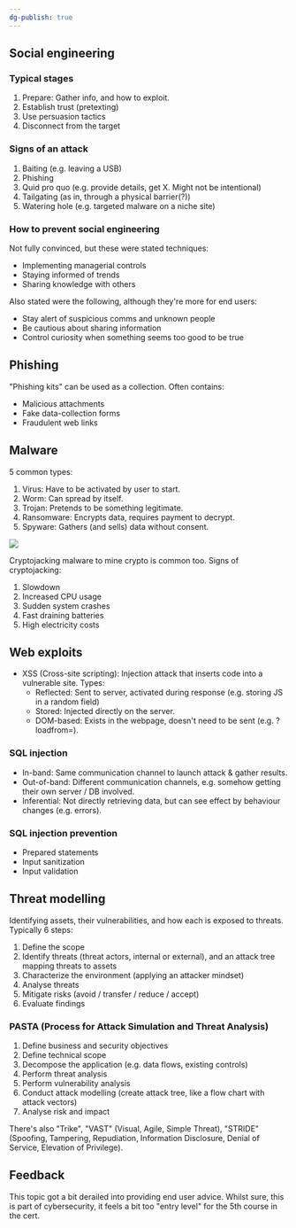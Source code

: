 ```yaml
---
dg-publish: true
---
```

## Social engineering

### Typical stages

1. Prepare: Gather info, and how to exploit.
2. Establish trust (pretexting)
3. Use persuasion tactics
4. Disconnect from the target

### Signs of an attack

1. Baiting (e.g. leaving a USB)
2. Phishing
3. Quid pro quo (e.g. provide details, get X. Might not be intentional)
4. Tailgating (as in, through a physical barrier(?))
5. Watering hole (e.g. targeted malware on a niche site)

### How to prevent social engineering

Not fully convinced, but these were stated techniques:

- Implementing managerial controls
- Staying informed of trends
- Sharing knowledge with others

Also stated were the following, although they're more for end users:

- Stay alert of suspicious comms and unknown people
- Be cautious about sharing information
- Control curiosity when something seems too good to be true

## Phishing

"Phishing kits" can be used as a collection. Often contains:

- Malicious attachments
- Fake data-collection forms
- Fraudulent web links

## Malware

5 common types:

1. Virus: Have to be activated by user to start.
2. Worm: Can spread by itself.
3. Trojan: Pretends to be something legitimate.
4. Ransomware: Encrypts data, requires payment to decrypt.
5. Spyware: Gathers (and sells) data without consent.

[![](files/malware.png)](files/malware.png)

Cryptojacking malware to mine crypto is common too. Signs of cryptojacking:

1. Slowdown
2. Increased CPU usage
3. Sudden system crashes
4. Fast draining batteries
5. High electricity costs

## Web exploits

- XSS (Cross-site scripting): Injection attack that inserts code into a vulnerable site. Types:
  - Reflected: Sent to server, activated during response (e.g. storing JS in a random field)
  - Stored: Injected directly on the server.
  - DOM-based: Exists in the webpage, doesn't need to be sent (e.g. ?loadfrom=).

### SQL injection

- In-band: Same communication channel to launch attack & gather results.
- Out-of-band: Different communication channels, e.g. somehow getting their own server / DB involved.
- Inferential: Not directly retrieving data, but can see effect by behaviour changes (e.g. errors).

### SQL injection prevention

- Prepared statements
- Input sanitization
- Input validation

## Threat modelling

Identifying assets, their vulnerabilities, and how each is exposed to threats. Typically 6 steps:

1. Define the scope
2. Identify threats (threat actors, internal or external), and an attack tree mapping threats to assets
3. Characterize the environment (applying an attacker mindset)
4. Analyse threats
5. Mitigate risks (avoid / transfer / reduce / accept)
6. Evaluate findings

### PASTA (Process for Attack Simulation and Threat Analysis)

1. Define business and security objectives
2. Define technical scope
3. Decompose the application (e.g. data flows, existing controls)
4. Perform threat analysis
5. Perform vulnerability analysis
6. Conduct attack modelling (create attack tree, like a flow chart with attack vectors)
7. Analyse risk and impact

There's also "Trike", "VAST" (Visual, Agile, Simple Threat), "STRIDE" (Spoofing, Tampering, Repudiation, Information Disclosure, Denial of Service, Elevation of Privilege).

## Feedback

This topic got a bit derailed into providing end user advice. Whilst sure, this is part of cybersecurity, it feels a bit too "entry level" for the 5th course in the cert.
